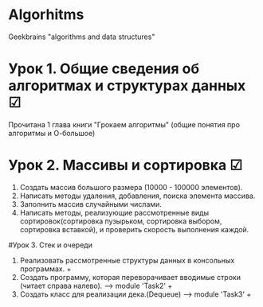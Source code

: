# Algorhitms 
Geekbrains "algorithms and data structures"

# Урок 1. Общие сведения об алгоритмах и структурах данных ☑
   Прочитана 1 глава книги "Грокаем алгоритмы" (общие понятия про алгоритмы и О-большое)

# Урок 2. Массивы и сортировка ☑
   1) Создать массив большого размера (10000 - 100000 элементов).
   2) Написать методы удаления, добавления, поиска элемента массива.
   3) Заполнить массив случайными числами.
   4) Написать методы, реализующие рассмотренные виды сортировок(сортировка пузырьком, сортировка выбором, сортировка вставкой), и проверить скорость выполнения каждой.

#Урок 3. Стек и очереди

1) Реализовать рассмотренные структуры данных в консольных программах. +
2) Создать программу, которая переворачивает вводимые строки (читает справа налево). --> module 'Task2' +
3) Создать класс для реализации дека.(Dequeue) --> module 'Task3' +